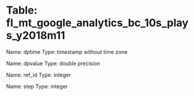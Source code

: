 Table: fl_mt_google_analytics_bc_10s_plays_y2018m11
===================================================

Name: dptime
Type: timestamp without time zone

Name: dpvalue
Type: double precision

Name: ref_id
Type: integer

Name: step
Type: integer

